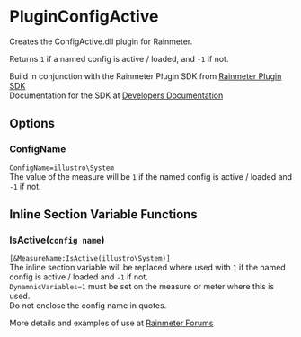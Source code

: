 # PluginConfigActive

Creates the ConfigActive.dll plugin for Rainmeter.

Returns `1` if a named config is active / loaded, and `-1` if not.

Build in conjunction with the Rainmeter Plugin SDK from [Rainmeter Plugin SDK](https://github.com/rainmeter/rainmeter-plugin-sdk)  
Documentation for the SDK at [Developers Documentation](https://docs.rainmeter.net/developers/#CreatePlugin)

## Options

### ConfigName
`ConfigName=illustro\System`  
The value of the measure will be `1` if the named config is active / loaded and `-1` if not.  

## Inline Section Variable Functions

### IsActive(`config name`)

`[&MeasureName:IsActive(illustro\System)]`  
The inline section variable will be replaced where used with `1` if the named config is active / loaded and `-1` if not.  
`DynamnicVariables=1` must be set on the measure or meter where this is used.  
Do not enclose the config name in quotes.  

More details and examples of use at [Rainmeter Forums](https://forum.rainmeter.net/viewtopic.php?p=141968)
